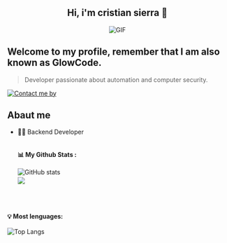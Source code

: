 <div align = "center">
<h2 align = "center">Hi, i'm cristian sierra 👋</h2>
<img src="https://i.giphy.com/media/v1.Y2lkPTc5MGI3NjExbXdleHZ2eW9oZnR4MGMzZm1ja3l6MHRvOWJqMXN2Mm14YXF2ZDdzbyZlcD12MV9pbnRlcm5hbF9naWZfYnlfaWQmY3Q9Zw/1kJxyyCq9ZHXX0GM3a/giphy.gif" alt="GIF">
</div>

## Welcome to my profile, remember that I am also known as GlowCode.
> Developer passionate about automation and computer security.

[![Contact me by](https://img.shields.io/badge/Whatsapp-maker?logo=whatsapp&logoColor=FFFFFF&label=Contact%20me%20by&color=2aff00&link=https%3A%2F%2Fwa.me%2F573026068319
)](https://wa.me/573026068319)
<br>

## Abaut me

- 👨‍💻 Backend Developer<br><br><br>
<strong>📊 My Github Stats :</strong><br><br>
![GitHub stats](https://github-readme-stats.vercel.app/api?username=CrissNot&show_icons=true&count_private=true&include_all_commits=true&theme=radical)<br>
<img align="center" src="https://github-readme-streak-stats.herokuapp.com/?user=CrissNot&theme=radical&hide_border=true"/><br><br>
<br><br>

<strong>💡 Most lenguages:</strong><br><br>
![Top Langs](https://github-readme-stats.vercel.app/api/top-langs/?username=CrissNot&langs_count_private=true&theme=radical&card_width=445)<br><br>



<!--
**CrissNot/CrissNot** is a ✨ _special_ ✨ repository because its `README.md` (this file) appears on your GitHub profile.

Here are some ideas to get you started:

- 🔭 I’m currently working on ...
- 🌱 I’m currently learning ...
- 👯 I’m looking to collaborate on ...
- 🤔 I’m looking for help with ...
- 💬 Ask me about ...
- 📫 How to reach me: ...
- 😄 Pronouns: ...
- ⚡ Fun fact: ...
-->
